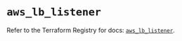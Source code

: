 # `aws_lb_listener`

Refer to the Terraform Registry for docs: [`aws_lb_listener`](https://registry.terraform.io/providers/hashicorp/aws/6.9.0/docs/resources/lb_listener).

